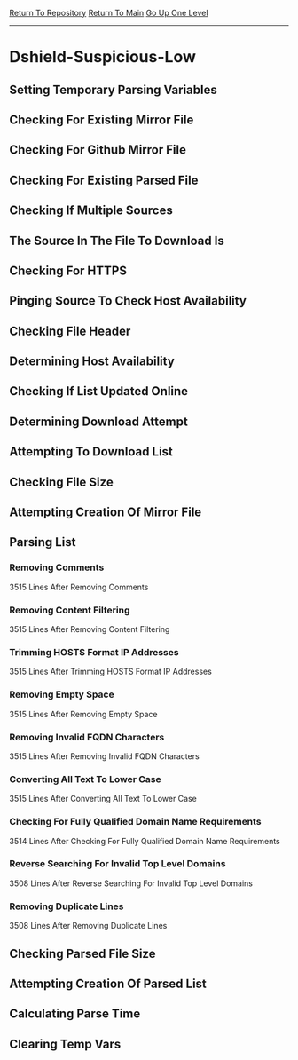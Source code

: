 [Return To Repository](https://github.com/deathbybandaid/piholeparser/)
[Return To Main](https://github.com/deathbybandaid/piholeparser/blob/master/RecentRunLogs/Mainlog.md)
[Go Up One Level](https://github.com/deathbybandaid/piholeparser/blob/master/RecentRunLogs/TopLevelScripts/30-Processing-Blacklists.md)
____________________________________
# Dshield-Suspicious-Low
## Setting Temporary Parsing Variables
## Checking For Existing Mirror File
## Checking For Github Mirror File
## Checking For Existing Parsed File
## Checking If Multiple Sources
## The Source In The File To Download Is
## Checking For HTTPS
## Pinging Source To Check Host Availability
## Checking File Header
## Determining Host Availability
## Checking If List Updated Online
## Determining Download Attempt
## Attempting To Download List
## Checking File Size
## Attempting Creation Of Mirror File
## Parsing List
### Removing Comments
3515 Lines After Removing Comments
### Removing Content Filtering
3515 Lines After Removing Content Filtering
### Trimming HOSTS Format IP Addresses
3515 Lines After Trimming HOSTS Format IP Addresses
### Removing Empty Space
3515 Lines After Removing Empty Space
### Removing Invalid FQDN Characters
3515 Lines After Removing Invalid FQDN Characters
### Converting All Text To Lower Case
3515 Lines After Converting All Text To Lower Case
### Checking For Fully Qualified Domain Name Requirements
3514 Lines After Checking For Fully Qualified Domain Name Requirements
### Reverse Searching For Invalid Top Level Domains
3508 Lines After Reverse Searching For Invalid Top Level Domains
### Removing Duplicate Lines
3508 Lines After Removing Duplicate Lines
## Checking Parsed File Size
## Attempting Creation Of Parsed List
## Calculating Parse Time
## Clearing Temp Vars
